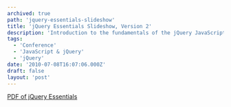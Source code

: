 ```yaml
---
archived: true
path: 'jquery-essentials-slideshow'
title: 'jQuery Essentials Slideshow, Version 2'
description: 'Introduction to the fundamentals of the jQuery JavaScript library.'
tags:
  - 'Conference'
  - 'JavaScript & jQuery'
  - 'jQuery'
date: '2010-07-08T16:07:06.000Z'
draft: false
layout: 'post'
---
```


[PDF of jQuery Essentials](jquery-essentials.pdf)
